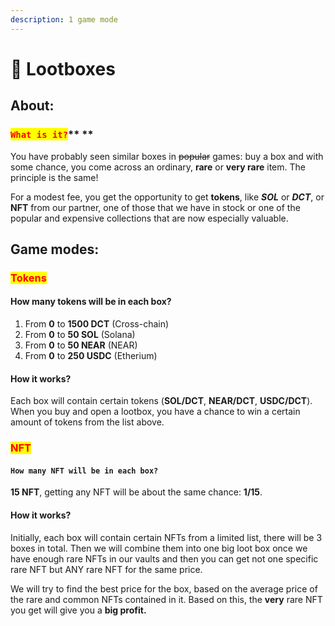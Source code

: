 ```yaml
---
description: 1 game mode
---
```


# 🎁 Lootboxes

## About:

### <mark style="color:red;">**`What is it?`**</mark>** **&#x20;

You have probably seen similar boxes in ~~popular~~ games: buy a box and with some chance, you come across an ordinary, **rare** or **very rare** item. The principle is the same!&#x20;

For a modest fee, you get the opportunity to get **tokens**, like _**SOL**_ or _**DCT**_, or **NFT** from our partner, one of those that we have in stock or one of the popular and expensive collections that are now especially valuable.&#x20;

## Game modes:

### <mark style="color:red;">Tokens</mark>

#### How many tokens will be in each box?

1. From **0** to **1500 DCT** (Cross-chain)
2. From **0** to **50 SOL** (Solana)
3. From **0** to **50 NEAR** (NEAR)
4. From **0** to **250 USDC** (Etherium)

#### How it works?

Each box will contain certain tokens (**SOL/DCT**, **NEAR/DCT**, **USDC/DCT**). \
When you buy and open a lootbox, you have a chance to win a certain amount of tokens from the list above.

### <mark style="color:red;">NFT</mark>

#### `How many NFT will be in each box?`&#x20;

**15 NFT**, getting any NFT will be about the same chance: **1/15**.&#x20;

#### How it works?

Initially, each box will contain certain NFTs from a limited list, there will be 3 boxes in total. Then we will combine them into one big loot box once we have enough rare NFTs in our vaults and then you can get not one specific rare NFT but ANY rare NFT for the same price.&#x20;

We will try to find the best price for the box, based on the average price of the rare and common NFTs contained in it. Based on this, the **very** rare NFT you get will give you a **big profit.**
